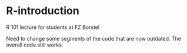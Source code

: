 # R-introduction
R 101 lecture for students at FZ Borstel

Need to change some segments of the code that are now outdated. The overall code still works. 
